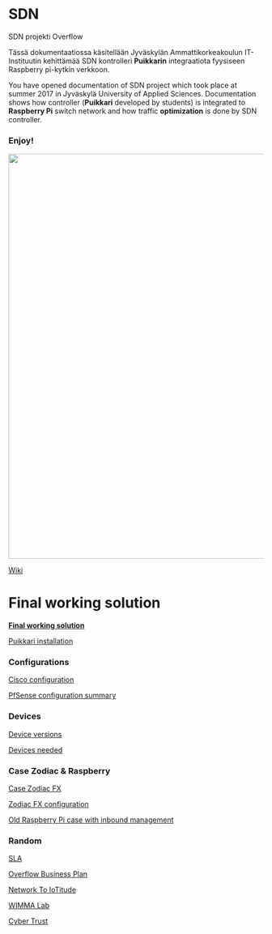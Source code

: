 # SDN
SDN projekti Overflow

Tässä dokumentaatiossa käsitellään Jyväskylän Ammattikorkeakoulun IT-Instituutin kehittämää SDN kontrolleri __Puikkarin__ integraatiota fyysiseen Raspberry pi-kytkin verkkoon. 

You have opened documentation of SDN project which took place at summer 2017 in Jyväskylä University of Applied Sciences. Documentation shows how controller (__Puikkari__ developed by students) is integrated to __Raspberry Pi__ switch network and how traffic __optimization__ is done by SDN controller.

### __Enjoy!__

<img src="https://cybertrust.labranet.jamk.fi/cf2017/overflow/raw/master/pictures/overflow_A3.png" width="800" />

[Wiki](https://cybertrust.labranet.jamk.fi/cf2017/overflow/wikis/home)

# Final working solution

__[Final working solution](https://github.com/joolip/SDN/blob/master/FinalVersion/README.md)__

[Puikkari installation](https://cybertrust.labranet.jamk.fi/cf2017/overflow/wikis/puikkari/installation)

### Configurations

[Cisco configuration](https://github.com/joolip/SDN/blob/master/Cisco/README.md)

[PfSense configuration summary](https://github.com/joolip/SDN/blob/master/PfSense/final.md)

### Devices

[Device versions](https://github.com/joolip/SDN/blob/master/Random/versions.md)

[Devices needed](https://github.com/joolip/SDN/blob/master/Random/devices.md)

### Case Zodiac & Raspberry

[Case Zodiac FX](https://github.com/joolip/SDN/blob/master/ZodiacFX/README.md)

[Zodiac FX configuration](https://github.com/joolip/SDN/blob/master/ZodiacFX/Zodiac_conf.txt)

[Old Raspberry Pi case with inbound management](https://github.com/joolip/SDN/blob/master/OldCase/README.md)

### Random

[SLA](https://github.com/joolip/SDN/blob/master/pictures/SLA-Overflow.pdf)

[Overflow Business Plan](https://github.com/joolip/SDN/blob/master/pictures/business_plan.jpg)

[Network To IoTitude](https://github.com/joolip/SDN/blob/master/IoTitudeNetwork/README.md)

[WIMMA Lab](https://wimmalab.github.io/)

[Cyber Trust](https://cybertrust.labranet.jamk.fi/ct/public/blob/master/README.md)
